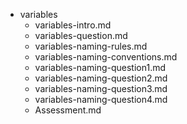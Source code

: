 - variables
	- variables-intro.md	
	- variables-question.md	
	- variables-naming-rules.md	
	- variables-naming-conventions.md	
	- variables-naming-question1.md	
	- variables-naming-question2.md	
	- variables-naming-question3.md	
	- variables-naming-question4.md	
	- Assessment.md
